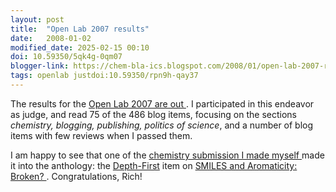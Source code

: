 ```yaml
---
layout: post
title:  "Open Lab 2007 results"
date:   2008-01-02
modified_date: 2025-02-15 00:10
doi: 10.59350/5qk4g-0qm07
blogger-link: https://chem-bla-ics.blogspot.com/2008/01/open-lab-2007-results.html
tags: openlab justdoi:10.59350/rpn9h-qay37
---
```


The results for the [Open Lab 2007 are out <i class="fa-solid fa-box-archive fa-xs"></i>](http://scienceblogs.com/clock/2008/01/open_lab_2007_the_winning_entr.php).
I participated in this endeavor as judge, and read 75 of the 486 blog items, focusing on the sections *chemistry,
blogging, publishing, politics of science*, and a number of blog items with few reviews when I passed them.

I am happy to see that one of the [chemistry submission I made myself <i class="fa-solid fa-recycle fa-xs"></i>](https://chem-bla-ics.linkedchemistry.info/2007/12/04/my-open-laboratory-2007-submissions.html)
made it into the anthology: the [Depth-First](http://depth-first.com/) item on
[SMILES and Aromaticity: Broken? <i class="fa-solid fa-recycle fa-xs"></i>](https://doi.org/10.59350/rpn9h-qay37).
Congratulations, Rich!
